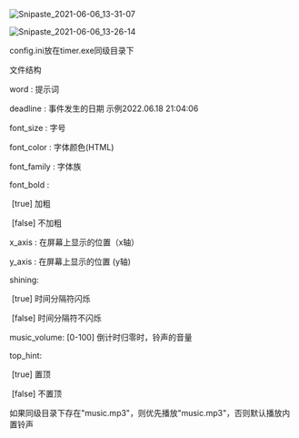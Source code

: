 ![Snipaste_2021-06-06_13-31-07](C:\Users\Mr.Chang\Desktop\Snipaste_2021-06-06_13-31-07.png)

![Snipaste_2021-06-06_13-26-14](C:\Users\Mr.Chang\Desktop\Snipaste_2021-06-06_13-26-14.png)

config.ini放在timer.exe同级目录下

文件结构

word : 提示词

deadline : 事件发生的日期 示例2022.06.18 21:04:06

font_size : 字号

font_color : 字体颜色(HTML)

font_family : 字体族

font_bold : 

​	[true] 加粗 

​	[false] 不加粗

x_axis : 在屏幕上显示的位置（x轴）

y_axis : 在屏幕上显示的位置  (y轴)

shining:

​	[true] 时间分隔符闪烁

​	[false] 时间分隔符不闪烁

music_volume: [0-100] 倒计时归零时，铃声的音量

top_hint:

​	[true] 置顶

​	[false] 不置顶

如果同级目录下存在"music.mp3"，则优先播放"music.mp3"，否则默认播放内置铃声